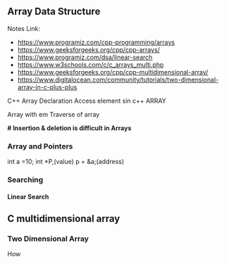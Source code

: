 ## Array Data Structure

Notes Link:
- https://www.programiz.com/cpp-programming/arrays
- https://www.geeksforgeeks.org/cpp/cpp-arrays/
- https://www.programiz.com/dsa/linear-search
- https://www.w3schools.com/c/c_arrays_multi.php
- https://www.geeksforgeeks.org/cpp/cpp-multidimensional-array/
- https://www.digitalocean.com/community/tutorials/two-dimensional-array-in-c-plus-plus

C++ Array Declaration
Access element sin c++ ARRAY

Array with em
Traverse of array

**# Insertion & deletion is difficult in Arrays**

### Array and Pointers
int a =10;
int *P,(value)
p = &a;(address)

### Searching 
#### Linear Search

## C multidimensional array
### Two Dimensional Array

How 